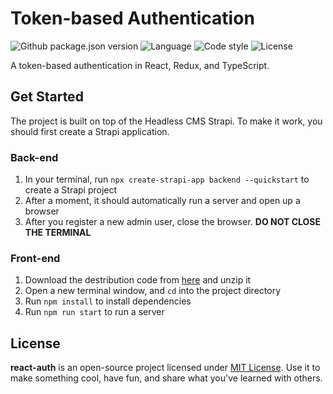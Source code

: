 # Token-based Authentication

<p align="left">
  <img src="https://img.shields.io/github/package-json/v/rorazliev/react-auth" alt="Github package.json version" />
  <img src="https://img.shields.io/github/languages/top/rorazliev/react-auth?style=flat-square" alt="Language">
  <img alt="Code style" src="https://img.shields.io/badge/code%20style-airbnb-ff69b4">
  <img src="https://img.shields.io/github/license/rorazliev/react-auth?style=flat-square" alt="License">
</p>

A token-based authentication in React, Redux, and TypeScript.

## Get Started

The project is built on top of the Headless CMS Strapi. To make it work, you should first create a Strapi application.

### Back-end

1. In your terminal, run `npx create-strapi-app backend --quickstart` to create a Strapi project
2. After a moment, it should automatically run a server and open up a browser
3. After you register a new admin user, close the browser. **DO NOT CLOSE THE TERMINAL**

### Front-end

1. Download the destribution code from [here](https://github.com/rorazliev/react-auth/archive/refs/tags/v1.0.0.zip) and unzip it
2. Open a new terminal window, and `cd` into the project directory
3. Run `npm install` to install dependencies
4. Run `npm run start` to run a server

## License

**react-auth** is an open-source project licensed under [MIT License](LICENSE). Use it to make something cool, have fun, and share what you've learned with others.
